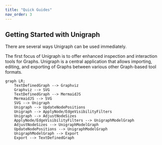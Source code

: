 ```yaml
---
title: "Quick Guides"
nav_order: 3
---
```


## Getting Started with Unigraph

There are several ways Unigraph can be used immediately.

The first focus of Unigraph is to offer enhanced inspection and interaction tools for Graphs.
Unigraph is a central application that allows importing, editing, and exporting of Graphs between various other Graph-based tool formats.


```mermaid
graph LR;
    TextDefinedGraph --> Graphviz
    Graphviz --> SVG
    TextDefinedGraph --> MermaidJS 
    MermaidJS --> SVG 
    SVG --> Unigraph 
    Unigraph --> UpdateNodePositions
    Unigraph --> ApplyNode/EdgeVisibilityFilters
    Unigraph --> AdjustNodeSizes
    ApplyNode/EdgeVisibilityFilters --> UnigraphModelGraph
    AdjustNodeSizes --> UnigraphModelGraph
    UpdateNodePositions --> UnigraphModelGraph
    UnigraphModelGraph --> Export
    Export --> TextDefinedGraph
```
